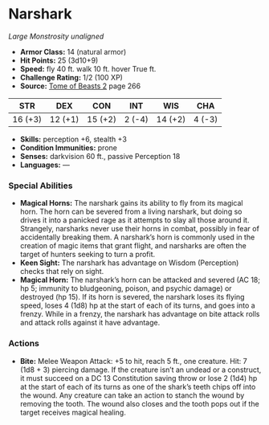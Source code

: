 # Narshark

*Large* *Monstrosity* *unaligned*

- **Armor Class:** 14 (natural armor)
- **Hit Points:** 25 (3d10+9)
- **Speed:** fly 40 ft. walk 10 ft. hover True ft.
- **Challenge Rating:** 1/2 (100 XP)
- **Source:** [Tome of Beasts 2](https://koboldpress.com/kpstore/product/tome-of-beasts-2-for-5th-edition) page 266

| STR | DEX | CON | INT | WIS | CHA |
| --- | --- | --- | --- | --- | --- |
| 16 (+3) | 12 (+1) | 15 (+2) | 2 (-4) | 14 (+2) | 4 (-3) |

- **Skills:** perception +6, stealth +3
- **Condition Immunities:** prone
- **Senses:** darkvision 60 ft., passive Perception 18
- **Languages:** —

### Special Abilities

- **Magical Horns:** The narshark gains its ability to fly from its magical horn. The horn can be severed from a living narshark, but doing so drives it into a panicked rage as it attempts to slay all those around it. Strangely, narsharks never use their horns in combat, possibly in fear of accidentally breaking them. A narshark’s horn is commonly used in the creation of magic items that grant flight, and narsharks are often the target of hunters seeking to turn a profit.
- **Keen Sight:** The narshark has advantage on Wisdom (Perception) checks that rely on sight.
- **Magical Horn:** The narshark’s horn can be attacked and severed (AC 18; hp 5; immunity to bludgeoning, poison, and psychic damage) or destroyed (hp 15). If its horn is severed, the narshark loses its flying speed, loses 4 (1d8) hp at the start of each of its turns, and goes into a frenzy. While in a frenzy, the narshark has advantage on bite attack rolls and attack rolls against it have advantage.

### Actions

- **Bite:** Melee Weapon Attack: +5 to hit, reach 5 ft., one creature. Hit: 7 (1d8 + 3) piercing damage. If the creature isn’t an undead or a construct, it must succeed on a DC 13 Constitution saving throw or lose 2 (1d4) hp at the start of each of its turns as one of the shark’s teeth chips off into the wound. Any creature can take an action to stanch the wound by removing the tooth. The wound also closes and the tooth pops out if the target receives magical healing.


